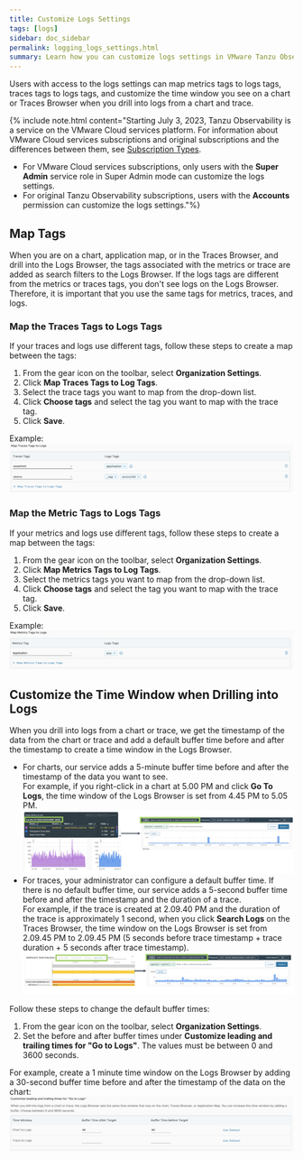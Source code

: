 ```yaml
---
title: Customize Logs Settings
tags: [logs]
sidebar: doc_sidebar
permalink: logging_logs_settings.html
summary: Learn how you can customize logs settings in VMware Tanzu Observability (formerly known as VMware Aria Operations for Applications). 
---
```


Users with access to the logs settings can map metrics tags to logs tags, traces tags to logs tags, and customize the time window you see on a chart or Traces Browser when you drill into logs from a chart and trace.

{% include note.html content="Starting July 3, 2023, Tanzu Observability is a service on the VMware Cloud services platform. For information about VMware Cloud services subscriptions and original subscriptions and the differences between them, see [Subscription Types](subscriptions-differences.html).<br/>
- For VMware Cloud services subscriptions, only users with the **Super Admin**  service role in Super Admin mode can customize the logs settings.<br/>
- For original Tanzu Observability subscriptions, users with the **Accounts** permission can customize the logs settings."%}

## Map Tags

When you are on a chart, application map, or in the Traces Browser, and drill into the Logs Browser, the tags associated with the metrics or trace are added as search filters to the Logs Browser. If the logs tags are different from the metrics or traces tags, you don't see logs on the Logs Browser. Therefore, it is important that you use the same tags for metrics, traces, and logs.

### Map the Traces Tags to Logs Tags

If your traces and logs use different tags, follow these steps to create a map between the tags:

1. From the gear icon <i class="fa fa-cog"></i> on the toolbar, select **Organization Settings**.
1. Click **Map Traces Tags to Log Tags**.
1. Select the trace tags you want to map from the drop-down list.
1. Click **Choose tags** and select the tag you want to map with the trace tag. 
1. Click **Save**.

Example:
![Create a map between the trace tags and logs tags](images/logging_traces_to_logs_map.png)

### Map the Metric Tags to Logs Tags

If your metrics and logs use different tags, follow these steps to create a map between the tags:

1. From the gear icon <i class="fa fa-cog"></i> on the toolbar, select **Organization Settings**.
1. Click **Map Metrics Tags to Log Tags**.
1. Select the metrics tags you want to map from the drop-down list.
1. Click **Choose tags** and select the tag you want to map with the trace tag. 
1. Click **Save**.

Example:
![Create a map between the metrics tags and logs tags](images/logging_metrics_to_logs_map.png)

## Customize the Time Window when Drilling into Logs

When you drill into logs from a chart or trace, we get the timestamp of the data from the chart or trace and add a default buffer time before and after the timestamp to create a time window in the Logs Browser.
* For charts, our service adds a 5-minute buffer time before and after the timestamp of the data you want to see. 
    <br/>For example, if you right-click in a chart at 5.00 PM and click **Go To Logs**, the time window of the Logs Browser is set from 4.45 PM to 5.05 PM.
    ![a screenshot that shows how the timestamp on a chart creates the time window on the logs browser.](images/logging_default_time_charts-settings.png)
* For traces, your administrator can configure a default buffer time. If there is no default buffer time, our service adds a 5-second buffer time before and after the timestamp and the duration of a trace.
    <br/>For example, if the trace is created at 2.09.40 PM and the duration of the trace is approximately 1 second, when you click **Search Logs** on the Traces Browser, the time window on the Logs Browser is set from 2.09.45 PM to 2.09.45 PM (5 seconds before trace timestamp + trace duration + 5 seconds after trace timestamp). 
    ![](images/logging_default_time_traces-settings.png)

Follow these steps to change the default buffer times:

1. From the gear icon <i class="fa fa-cog"></i> on the toolbar, select **Organization Settings**.
1. Set the before and after buffer times under **Customize leading and trailing times for "Go to Logs"**. The values must be between 0 and 3600 seconds.

For example, create a 1 minute time window on the Logs Browser by adding a 30-second buffer time before and after the timestamp of the data on the chart:
![A screenshot on how to customize the search time window](images/logging_customize_time_window_organization_settings.png)
 